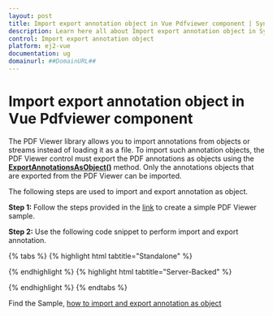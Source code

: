 ```yaml
---
layout: post
title: Import export annotation object in Vue Pdfviewer component | Syncfusion
description: Learn here all about Import export annotation object in Syncfusion Vue Pdfviewer component of Syncfusion Essential JS 2 and more.
control: Import export annotation object 
platform: ej2-vue
documentation: ug
domainurl: ##DomainURL##
---
```


# Import export annotation object in Vue Pdfviewer component

The PDF Viewer library allows you to import annotations from objects or streams instead of loading it as a file. To import such annotation objects, the PDF Viewer control must export the PDF annotations as objects using the [**ExportAnnotationsAsObject()**](https://ej2.syncfusion.com/vue/documentation/api/pdfviewer/#exportannotationsasobject) method. Only the annotations objects that are exported from the PDF Viewer can be imported.

The following steps are used to import and export annotation as object.

**Step 1:** Follow the steps provided in the [link](https://ej2.syncfusion.com/vue/documentation/pdfviewer/getting-started/) to create a simple PDF Viewer sample.

**Step 2:** Use the following code snippet to perform import and export annotation.

{% tabs %}
{% highlight html tabtitle="Standalone" %}
<template>
  <div id="app">
      <button v-on:click="exportAnnotation">Export Annotation</button>
      <button v-on:click="importAnnotation">Import Annotation</button>
      <ejs-pdfviewer
        id="pdfViewer"
        ref="pdfviewer"
        :documentPath="documentPath">
      </ejs-pdfviewer>
  </div>
</template>

<script>
import Vue from 'vue';
import { PdfViewerPlugin, Toolbar, Magnification, Navigation, 
         LinkAnnotation, BookmarkView, Annotation, ThumbnailView, 
         Print, TextSelection, TextSearch, FormFields, FormDesigner } from '@syncfusion/ej2-vue-pdfviewer';
Vue.use(PdfViewerPlugin);
var exportObject;

export default {
  name: 'app',
  data () {
    return {
      documentPath:"https://cdn.syncfusion.com/content/pdf/pdf-succinctly.pdf",
    };
  },
  provide: {
    PdfViewer: [ Toolbar, Magnification, Navigation, LinkAnnotation, BookmarkView, Annotation, 
                 ThumbnailView, Print, TextSelection, TextSearch, FormFields, FormDesigner ]},

  methods: {
    //Export annotation as object.
    exportAnnotation: function() {
      var viewer = document.getElementById('pdfViewer').ej2_instances[0];
      viewer.exportAnnotationsAsObject().then(function(value) {
        exportObject = value;
      });
    },

    //Import annotation that are exported as object.
    importAnnotation: function() {
      var viewer = document.getElementById('pdfViewer').ej2_instances[0];
      viewer.importAnnotation(JSON.parse(exportObject));
    }
  }
}
</script>
{% endhighlight %}
{% highlight html tabtitle="Server-Backed" %}
<template>
  <div id="app">
      <button v-on:click="exportAnnotation">Export Annotation</button>
      <button v-on:click="importAnnotation">Import Annotation</button>
      <ejs-pdfviewer
        id="pdfViewer"
        ref="pdfviewer"
        :serviceUrl="serviceUrl"
        :documentPath="documentPath">
      </ejs-pdfviewer>
  </div>
</template>

<script>
import Vue from 'vue';
import { PdfViewerPlugin, Toolbar, Magnification, Navigation, 
         LinkAnnotation, BookmarkView, Annotation, ThumbnailView, 
         Print, TextSelection, TextSearch, FormFields, FormDesigner } from '@syncfusion/ej2-vue-pdfviewer';
Vue.use(PdfViewerPlugin);
var exportObject;

export default {
  name: 'app',
  data () {
    return {
      serviceUrl:"https://ej2services.syncfusion.com/production/web-services/api/pdfviewer",
      documentPath:"https://cdn.syncfusion.com/content/pdf/pdf-succinctly.pdf"
    };
  },
  provide: {
    PdfViewer: [ Toolbar, Magnification, Navigation, LinkAnnotation, BookmarkView, Annotation, 
                 ThumbnailView, Print, TextSelection, TextSearch, FormFields, FormDesigner ]},

  methods: {
    //Export annotation as object.
    exportAnnotation: function() {
      var viewer = document.getElementById('pdfViewer').ej2_instances[0];
      viewer.exportAnnotationsAsObject().then(function(value) {
        exportObject = value;
      });
    },

    //Import annotation that are exported as object.
    importAnnotation: function() {
      var viewer = document.getElementById('pdfViewer').ej2_instances[0];
      viewer.importAnnotation(JSON.parse(exportObject));
    }
  }
}
</script>
{% endhighlight %}
{% endtabs %}

Find the Sample, [how to import and export annotation as object](https://www.syncfusion.com/downloads/support/directtrac/general/ze/quickstart1493378357.zip)
